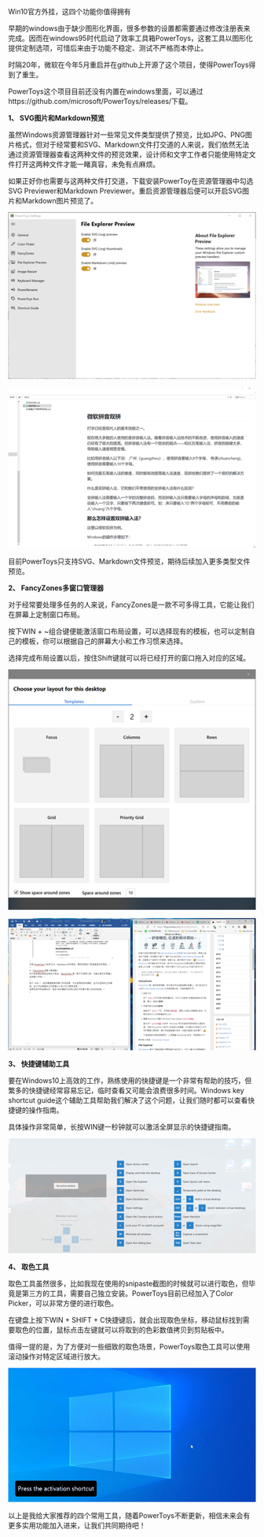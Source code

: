 Win10官方外挂，这四个功能你值得拥有

 

早期的windows由于缺少图形化界面，很多参数的设置都需要通过修改注册表来完成。因而在windows95时代启动了效率工具箱PowerToys，这套工具以图形化提供定制选项，可惜后来由于功能不稳定、测试不严格而本停止。

时隔20年，微软在今年5月重启并在github上开源了这个项目，使得PowerToys得到了重生。

PowerToys这个项目目前还没有内置在windows里面，可以通过https://github.com/microsoft/PowerToys/releases/下载。

 **1、 SVG图片和Markdown预览**

虽然Windows资源管理器针对一些常见文件类型提供了预览，比如JPG、PNG图片格式，但对于经常要和SVG、Markdown文件打交道的人来说，我们依然无法通过资源管理器查看这两种文件的预览效果，设计师和文字工作者只能使用特定文件打开这两种文件才能一睹真容，未免有点麻烦。

如果正好你也需要与这两种文件打交道，下载安装PowerToy在资源管理器中勾选SVG Previewer和Markdown Previewer。重启资源管理器后便可以开启SVG图片和Markdown图片预览了。

![image-20200807171059364](./pic/image-20200807171059364.png)

![image-20200807171117842](./pic/image-20200807171117842.png)

目前PowerToys只支持SVG、Markdown文件预览，期待后续加入更多类型文件预览。

 **2、 FancyZones多窗口管理器**

对于经常要处理多任务的人来说，FancyZones是一款不可多得工具，它能让我们在屏幕上定制窗口布局。

按下WIN + ~组合键便能激活窗口布局设置，可以选择现有的模板，也可以定制自己的模板，你可以根据自己的屏幕大小和工作习惯来选择。

选择完成布局设置以后，按住Shift键就可以将已经打开的窗口拖入对应的区域。

![image-20200807171234094](./pic/image-20200807171234094.png)

![image-20200807171254614](./pic/image-20200807171254614.png)

**3、 快捷键辅助工具**

要在Windows10上高效的工作，熟练使用的快捷键是一个非常有帮助的技巧，但繁多的快捷键经常容易忘记，临时查看又可能会浪费很多时间。Windows key shortcut guide这个辅助工具帮助我们解决了这个问题，让我们随时都可以查看快捷键的操作指南。

具体操作非常简单，长按WIN键一秒钟就可以激活全屏显示的快捷键指南。

![image-20200807171316075](./pic/image-20200807171316075.png)

**4、 取色工具**

取色工具虽然很多，比如我现在使用的snipaste截图的时候就可以进行取色，但毕竟是第三方的工具，需要自己独立安装。PowerToys目前已经加入了Color Picker，可以非常方便的进行取色。

在键盘上按下WIN + SHIFT + C快捷键后，就会出现取色坐标，移动鼠标找到需要取色的位置，鼠标点击左键就可以将取到的色彩数值拷贝到剪贴板中。

值得一提的是，为了方便对一些细致的取色场景，PowerToys取色工具可以使用滚动操作对特定区域进行放大。

![img](./pic/mmbiz.gif)

以上是我给大家推荐的四个常用工具，随着PowerToys不断更新，相信未来会有更多实用功能加入进来，让我们共同期待吧！

 